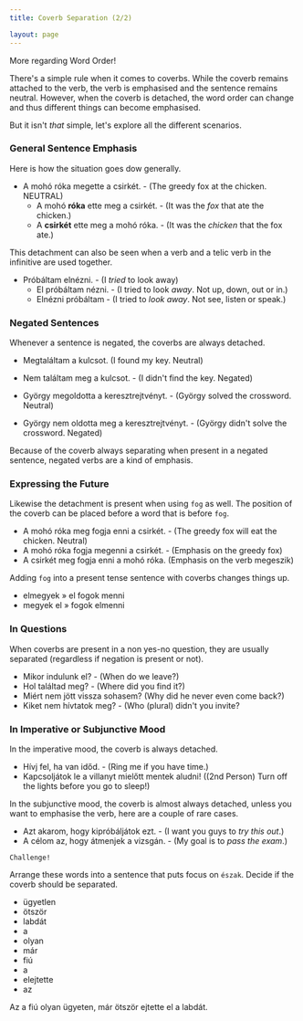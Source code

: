 ```yaml
---
title: Coverb Separation (2/2)

layout: page
---
```


More regarding Word Order!

There's a simple rule when it comes to coverbs. While the coverb remains attached to the verb, the verb is emphasised and the sentence remains neutral. However, when the coverb is detached, the word order can change and thus different things can become emphasised.

But it isn't *that* simple, let's explore all the different scenarios.

### General Sentence Emphasis

Here is how the situation goes dow generally.

* A mohó róka megette a csirkét. - (The greedy fox at the chicken. NEUTRAL)
  - A mohó **róka** ette meg a csirkét. - (It was the *fox* that ate the chicken.)
  - A **csirkét** ette meg a mohó róka.  - (It was the *chicken* that the fox ate.)
  
This detachment can also be seen when a verb and a telic verb in the infinitive are used together.

* Próbáltam elnézni. - (I *tried* to look away)
  - El próbáltam nézni. - (I tried to look *away*. Not up, down, out or in.)
  - Elnézni próbáltam - (I tried to *look away*. Not see, listen or speak.)
  
### Negated Sentences

Whenever a sentence is negated, the coverbs are always detached.

* Megtaláltam a kulcsot. (I found my key. Neutral)
* Nem  találtam meg a kulcsot. - (I didn't find the key. Negated)

* György megoldotta a keresztrejtvényt. - (György solved the crossword. Neutral)
* György nem oldotta meg a keresztrejtvényt. - (György didn't solve the crossword. Negated)

Because of the coverb always separating when present in a negated sentence, negated verbs are a kind of emphasis.

### Expressing the Future

Likewise the detachment is present when using `fog` as well. The position of the coverb can be placed before a word that is before `fog`.

* A mohó róka meg fogja enni a csirkét. - (The greedy fox will eat the chicken. Neutral)
* A mohó róka fogja megenni a csirkét. - (Emphasis on the greedy fox)
* A  csirkét meg fogja enni a mohó róka. (Emphasis on the verb megeszik)

Adding `fog` into a present tense sentence with coverbs changes things up.

* elmegyek » el fogok menni
* megyek el » fogok elmenni

### In Questions

When coverbs are present in a non yes-no question, they are usually separated (regardless if negation is present or not).

* Mikor indulunk el? - (When do we leave?)
* Hol találtad meg? - (Where did you find it?)
* Miért nem jött vissza sohasem? (Why did he never even come back?)
* Kiket nem hívtatok meg? - (Who (plural) didn't you invite?

### In Imperative or Subjunctive Mood

In the imperative mood, the coverb is always detached.

* Hívj fel, ha van időd. - (Ring me if you have time.)
* Kapcsoljátok le a villanyt mielőtt mentek aludni! ((2nd Person) Turn off the lights before you go to sleep!)

In the subjunctive mood, the coverb is almost always detached, unless you want to emphasise the verb, here are a couple of rare cases.

* Azt akarom, hogy kipróbáljátok ezt. - (I want you guys to *try this out*.)
* A célom az, hogy átmenjek a vizsgán. - (My goal is to *pass the exam*.)

`Challenge!`

Arrange these words into a sentence that puts focus on `észak`. Decide if the coverb should be separated.

* ügyetlen
* ötször
* labdát
* a
* olyan
* már
* fiú
* a
* elejtette 
* az

<span class="spoiler">Az a fiú olyan ügyeten, már ötször ejtette el a labdát.</span>

